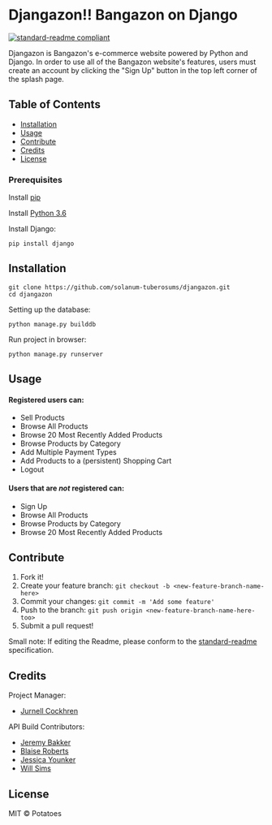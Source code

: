 # Djangazon!! Bangazon on Django
[![standard-readme compliant](https://img.shields.io/badge/readme%20style-standard-brightgreen.svg?style=flat-square)](https://github.com/RichardLitt/standard-readme)

Djangazon is Bangazon's e-commerce website powered by Python and Django. In order to use all of the Bangazon website's features, users must create an account by clicking the "Sign Up" button in the top left corner of the splash page.

## Table of Contents

- [Installation](#installation)
- [Usage](#usage)   
- [Contribute](#contribute)
- [Credits](#credits)
- [License](#license)


### Prerequisites
Install [pip](https://packaging.python.org/installing/)

Install [Python 3.6](https://www.python.org/downloads/)

Install Django:
```
pip install django
```

## Installation
```
git clone https://github.com/solanum-tuberosums/djangazon.git
cd djangazon
```
Setting up the database:

```
python manage.py builddb
```
Run project in browser:

```
python manage.py runserver
```



## Usage

#### Registered users can:
* Sell Products
* Browse All Products
* Browse 20 Most Recently Added Products
* Browse Products by Category
* Add Multiple Payment Types
* Add Products to a (persistent) Shopping Cart
* Logout

#### Users that are _not_ registered can:
* Sign Up
* Browse All Products
* Browse Products by Category
* Browse 20 Most Recently Added Products


## Contribute
1. Fork it!
2. Create your feature branch:
```git checkout -b <new-feature-branch-name-here>```
3. Commit your changes:
```git commit -m 'Add some feature'```
4. Push to the branch:
```git push origin <new-feature-branch-name-here-too>```
5. Submit a pull request!

Small note: If editing the Readme, please conform to the [standard-readme](https://github.com/RichardLitt/standard-readme) specification.

## Credits
Project Manager:
  - [Jurnell Cockhren](https://github.com/jcockhren)

API Build Contributors:
  * [Jeremy Bakker](https://github.com/JeremyBakker)
  * [Blaise Roberts](https://github.com/BlaiseRoberts)
  * [Jessica Younker](https://github.com/jessica-younker)
  * [Will Sims](https://github.com/willsims14)

## License
MIT © Potatoes